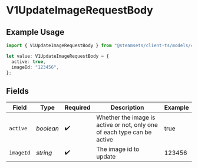 # V1UpdateImageRequestBody

## Example Usage

```typescript
import { V1UpdateImageRequestBody } from "@steamsets/client-ts/models/components";

let value: V1UpdateImageRequestBody = {
  active: true,
  imageId: "123456",
};
```

## Fields

| Field                                                                   | Type                                                                    | Required                                                                | Description                                                             | Example                                                                 |
| ----------------------------------------------------------------------- | ----------------------------------------------------------------------- | ----------------------------------------------------------------------- | ----------------------------------------------------------------------- | ----------------------------------------------------------------------- |
| `active`                                                                | *boolean*                                                               | :heavy_check_mark:                                                      | Whether the image is active or not, only one of each type can be active | true                                                                    |
| `imageId`                                                               | *string*                                                                | :heavy_check_mark:                                                      | The image id to update                                                  | 123456                                                                  |